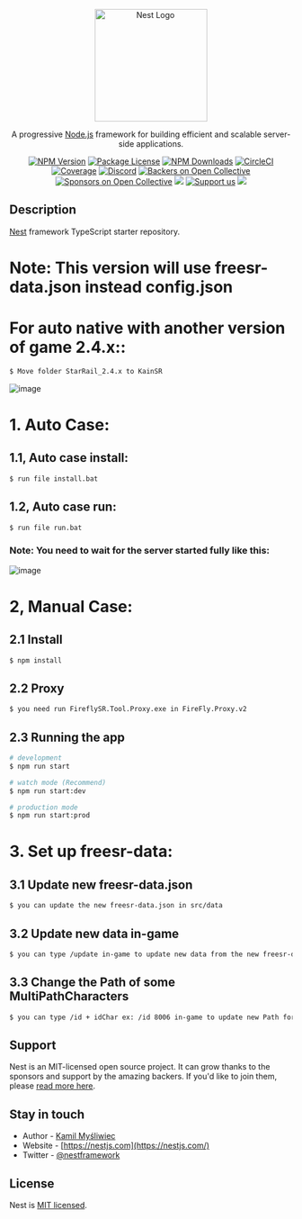 <p align="center">
  <a href="http://nestjs.com/" target="blank"><img src="https://nestjs.com/img/logo-small.svg" width="200" alt="Nest Logo" /></a>
</p>

[circleci-image]: https://img.shields.io/circleci/build/github/nestjs/nest/master?token=abc123def456
[circleci-url]: https://circleci.com/gh/nestjs/nest

  <p align="center">A progressive <a href="http://nodejs.org" target="_blank">Node.js</a> framework for building efficient and scalable server-side applications.</p>
    <p align="center">
<a href="https://www.npmjs.com/~nestjscore" target="_blank"><img src="https://img.shields.io/npm/v/@nestjs/core.svg" alt="NPM Version" /></a>
<a href="https://www.npmjs.com/~nestjscore" target="_blank"><img src="https://img.shields.io/npm/l/@nestjs/core.svg" alt="Package License" /></a>
<a href="https://www.npmjs.com/~nestjscore" target="_blank"><img src="https://img.shields.io/npm/dm/@nestjs/common.svg" alt="NPM Downloads" /></a>
<a href="https://circleci.com/gh/nestjs/nest" target="_blank"><img src="https://img.shields.io/circleci/build/github/nestjs/nest/master" alt="CircleCI" /></a>
<a href="https://coveralls.io/github/nestjs/nest?branch=master" target="_blank"><img src="https://coveralls.io/repos/github/nestjs/nest/badge.svg?branch=master#9" alt="Coverage" /></a>
<a href="https://discord.gg/G7Qnnhy" target="_blank"><img src="https://img.shields.io/badge/discord-online-brightgreen.svg" alt="Discord"/></a>
<a href="https://opencollective.com/nest#backer" target="_blank"><img src="https://opencollective.com/nest/backers/badge.svg" alt="Backers on Open Collective" /></a>
<a href="https://opencollective.com/nest#sponsor" target="_blank"><img src="https://opencollective.com/nest/sponsors/badge.svg" alt="Sponsors on Open Collective" /></a>
  <a href="https://paypal.me/kamilmysliwiec" target="_blank"><img src="https://img.shields.io/badge/Donate-PayPal-ff3f59.svg"/></a>
    <a href="https://opencollective.com/nest#sponsor"  target="_blank"><img src="https://img.shields.io/badge/Support%20us-Open%20Collective-41B883.svg" alt="Support us"></a>
  <a href="https://twitter.com/nestframework" target="_blank"><img src="https://img.shields.io/twitter/follow/nestframework.svg?style=social&label=Follow"></a>
</p>
  <!--[![Backers on Open Collective](https://opencollective.com/nest/backers/badge.svg)](https://opencollective.com/nest#backer)
  [![Sponsors on Open Collective](https://opencollective.com/nest/sponsors/badge.svg)](https://opencollective.com/nest#sponsor)-->

## Description

[Nest](https://github.com/nestjs/nest) framework TypeScript starter repository.

# Note: This version will use freesr-data.json instead config.json

# For auto native with another version of game 2.4.x::
```bash
$ Move folder StarRail_2.4.x to KainSR
```
![image](https://github.com/user-attachments/assets/9aa412ea-df77-47b3-91ec-b5a4817561d9)

# 1. Auto Case:

## 1.1, Auto case install:
```bash
$ run file install.bat
```
## 1.2, Auto case run:
```bash
$ run file run.bat
```
### Note: You need to wait for the server started fully like this:
![image](https://github.com/user-attachments/assets/be0b33f2-df35-4435-bfd0-a95b55b85e7e)

# 2, Manual Case:
## 2.1 Install
```bash
$ npm install
```
## 2.2 Proxy

```bash
$ you need run FireflySR.Tool.Proxy.exe in FireFly.Proxy.v2
```
## 2.3 Running the app

```bash
# development
$ npm run start

# watch mode (Recommend)
$ npm run start:dev   

# production mode
$ npm run start:prod
```
# 3. Set up freesr-data:
## 3.1 Update new freesr-data.json

```bash
$ you can update the new freesr-data.json in src/data
```
## 3.2 Update new data in-game

```bash
$ you can type /update in-game to update new data from the new freesr-data.json
```
## 3.3 Change the Path of some MultiPathCharacters

```bash
$ you can type /id + idChar ex: /id 8006 in-game to update new Path for this character
```
## Support

Nest is an MIT-licensed open source project. It can grow thanks to the sponsors and support by the amazing backers. If you'd like to join them, please [read more here](https://docs.nestjs.com/support).

## Stay in touch

- Author - [Kamil Myśliwiec](https://kamilmysliwiec.com)
- Website - [https://nestjs.com](https://nestjs.com/)
- Twitter - [@nestframework](https://twitter.com/nestframework)

## License

Nest is [MIT licensed](LICENSE).

